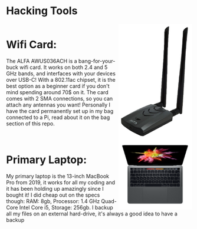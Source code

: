 # Hacking Tools
<div style="display: inline-block; height: auto;">
<img src="alfa.png" alt="Alfa" style="float: right; width: 200px;">
	<h1>Wifi Card:</h1>
	<p>The ALFA AWUS036ACH is a bang-for-your-buck wifi card. It works on both 2.4 and 5 GHz bands, and interfaces with your devices over USB-C! With a 802.11ac chipset, it is the best option as a beginner card if you don't mind spending around 70$ on it. The card comes with 2 SMA connections, so you can attach any antennas you want! Personally I have the card permanently set up in my bag connected to a Pi, read about it on the bag section of this repo.</p>
</div>

<div style="display: inline-block; height: auto;">
<img src="mac.png" alt="Alfa" style="float: right; width: 200px;">
	<h1>Primary Laptop:</h1>
	<p>My primary laptop is the 13-inch MacBook Pro from 2019, it works for all my coding and it has been holding up amazingly since I bought it! I did cheap out on the specs though: RAM: 8gb, Processor: 1.4 GHz Quad-Core Intel Core i5, Storage: 256gb. I backup all my files on an external hard-drive, it's always a good idea to have a backup</p>
</div>

